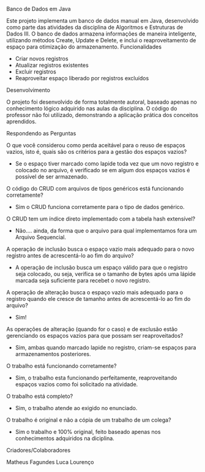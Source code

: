 Banco de Dados em Java

Este projeto implementa um banco de dados manual em Java, desenvolvido como parte das atividades da disciplina de Algoritmos e Estruturas de Dados III. O banco de dados armazena informações de maneira inteligente, utilizando métodos Create, Update e Delete, e inclui o reaproveitamento de espaço para otimização do armazenamento.
Funcionalidades

-    Criar novos registros
-    Atualizar registros existentes
-    Excluir registros
-    Reaproveitar espaço liberado por registros excluídos

Desenvolvimento

O projeto foi desenvolvido de forma totalmente autoral, baseado apenas no conhecimento lógico adquirido nas aulas da disciplina. O código do professor não foi utilizado, demonstrando a aplicação prática dos conceitos aprendidos.

Respondendo as Perguntas

O que você considerou como perda aceitável para o reuso de espaços vazios, isto é, quais são os critérios para a gestão dos espaços vazios?
  - Se o espaço tiver marcado como lapide toda vez que um novo registro e colocado no arquivo, é verificado se em algum dos espaços vazios é possível de ser armazenado.

O código do CRUD com arquivos de tipos genéricos está funcionando corretamente?
  - Sim o CRUD funciona corretamente para o tipo de dados genérico.

O CRUD tem um índice direto implementado com a tabela hash extensível?
  - Não.... ainda, da forma que o arquivo para qual implementamos fora um Arquivo Sequencial.

A operação de inclusão busca o espaço vazio mais adequado para o novo registro antes de acrescentá-lo ao fim do arquivo?
  - A operação de inclusão busca um espaço válido para que o registro seja colocado, ou seja, verifica se o tamanho de bytes após uma lápide marcada seja suficiente para recebet o novo registro.

A operação de alteração busca o espaço vazio mais adequado para o registro quando ele cresce de tamanho antes de acrescentá-lo ao fim do arquivo?
  - Sim!

As operações de alteração (quando for o caso) e de exclusão estão gerenciando os espaços vazios para que possam ser reaproveitados?
  - Sim, ambas quando marcado lapide no registro, criam-se espaços para armazenamentos posteriores.

O trabalho está funcionando corretamente?
  - Sim, o trabalho esta funcionando perfeitamente, reaproveitando espaços vazios como foi solicitado na atividade.
  
O trabalho está completo?
  - Sim, o trabalho atende ao exigido no enunciado.
  
O trabalho é original e não a cópia de um trabalho de um colega?
  - Sim o trabalho e 100% original, feito baseado apenas nos conhecimentos adquiridos na diciplina.

Criadores/Colaboradores

Matheus Fagundes
Luca Lourenço
